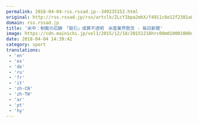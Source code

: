 ```yaml
---
permalink: 2018-04-04-rss.rssad.jp--349235152.html
original: http://rss.rssad.jp/rss/artclk/ZLcY1bpa2mkX/f4911c8e12f2381a8c1080596b77198a?ul=27jmaryh6iRX0554EGOWodjiM4lkrRLEZgtICCkr07LUCro5F1Q1v2ol8xMF00e304OCFLD8f1cC1Qba13L9og.wsWl4
domain: rss.rssad.jp
title: '米中：制裁の応酬　「取引」成算不透明　米産業界懸念 - 毎日新聞'
image: https://cdn.mainichi.jp/vol1/2015/12/18/20151218hrc00m010001000q/9.jpg?2
date: 2018-04-04 14:39:42
category: sport
translations: 
 - 'en'
 - 'es'
 - 'de'
 - 'ru'
 - 'fr'
 - 'it'
 - 'zh-CN'
 - 'zh-TW'
 - 'ar'
 - 'pt'
 - 'hy'
---
```


